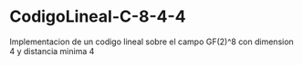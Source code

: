 # CodigoLineal-C-8-4-4
Implementacion de un codigo lineal sobre el campo GF(2)^8 con dimension 4 y distancia minima 4
